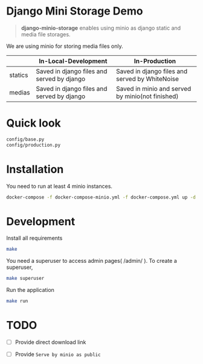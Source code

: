 # Django Mini Storage Demo

> **django-minio-storage** enables using minio as django static and media file storages.

We are using minio for storing media files only.

| |In-Local-Development|In-Production|
|----------|--------------------|-------------|
|statics   |Saved in django files and served by django|Saved in django files and served by WhiteNoise  |
|medias    |Saved in django files and served by django|Saved in minio and served by minio(not finished)|


Quick look
==========

```bash
config/base.py
config/production.py
```

Installation
============

You need to run at least 4 minio instances. 

```bash
docker-compose -f docker-compose-minio.yml -f docker-compose.yml up -d --build
```

Development
===========

Install all requirements

```bash
make
```

You need a superuser to access admin pages( /admin/ ). To create a superuser,

```bash
make superuser
```

Run the application

```bash
make run
```

TODO
=====

- [ ] Provide direct download link

- [ ] Provide `Serve by minio as public`

